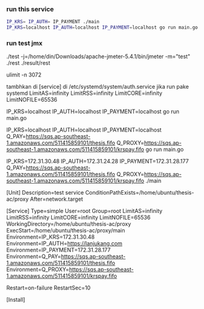 ### run this service
``` bash
IP_KRS= IP_AUTH= IP_PAYMENT ./main
IP_KRS=localhost IP_AUTH=localhost IP_PAYMENT=localhost go run main.go
```

### run test jmx
./test -j=/home/din/Downloads/apache-jmeter-5.4.1/bin/jmeter -m="test" ./rest ./result/rest


ulimit -n 3072 


tambhkan di [service] di /etc/systemd/system/auth.service jika run pake systemd
LimitAS=infinity
LimitRSS=infinity
LimitCORE=infinity
LimitNOFILE=65536

IP_KRS=localhost IP_AUTH=localhost IP_PAYMENT=localhost go run main.go

IP_KRS=localhost IP_AUTH=localhost IP_PAYMENT=localhost Q_PAY=https://sqs.ap-southeast-1.amazonaws.com/511415859101/thesis.fifo Q_PROXY=https://sqs.ap-southeast-1.amazonaws.com/511415859101/krspay.fifo go run main.go


IP_KRS=172.31.30.48 IP_AUTH=172.31.24.28 IP_PAYMENT=172.31.28.177 Q_PAY=https://sqs.ap-southeast-1.amazonaws.com/511415859101/thesis.fifo Q_PROXY=https://sqs.ap-southeast-1.amazonaws.com/511415859101/krspay.fifo ./main 


[Unit]
Description=test service
ConditionPathExists=/home/ubuntu/thesis-ac/proxy
After=network.target

[Service]
Type=simple
User=root
Group=root
LimitAS=infinity
LimitRSS=infinity
LimitCORE=infinity
LimitNOFILE=65536
WorkingDirectory=/home/ubuntu/thesis-ac/proxy
ExecStart=/home/ubuntu/thesis-ac/proxy/main
Environment=IP_KRS=172.31.30.48
Environment=IP_AUTH=https://lanjukang.com
Environment=IP_PAYMENT=172.31.28.177
Environment=Q_PAY=https://sqs.ap-southeast-1.amazonaws.com/511415859101/thesis.fifo
Environment=Q_PROXY=https://sqs.ap-southeast-1.amazonaws.com/511415859101/krspay.fifo

Restart=on-failure
RestartSec=10

[Install]
